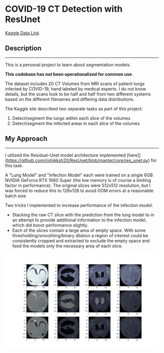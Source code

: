 # COVID-19 CT Detection with ResUnet
[Kaggle Data Link](https://www.kaggle.com/andrewmvd/covid19-ct-scans)

## Description
---
This is a personal project to learn about segmentation models. 

**This codebase has not been operationalized for common use.**

The dataset includes 20 CT Volumes from MRI scans of patient lungs infected by COVID-19, hand labeled by medical experts. I do not know details, but the scans look to be half and half from two different systems based on the different filenames and differing data distributions.

The Kaggle site described two separate tasks as part of this project:
1. Detect/segment the lungs within each slice of the volumes
2. Detect/segment the infected areas in each slice of the volumes

## My Approach
---
I utilized the Residual-Unet model architecture implemented [here]](https://github.com/rishikksh20/ResUnet/blob/master/core/res_unet.py) for this task.

A "Lung Model" and "Infection Model" each were trained on a single 6GB NVIDIA GeForce RTX 1660 Super (the low memory is of course a limiting factor in performance). The original slices were 512x512 resolution, but I was forced to reduce this to 128x128 to avoid OOM errors at a reasonable batch size.

Two tricks I implemented to increase performance of the infection model:
- Stacking the raw CT slice with the prediction from the lung model to in an attempt to provide additional information to the infection model, which did boost performance slightly.
- Each of the slices contain a large area of empty space. With some thresholding/smoothing/binary dilation a region of interest could be consistently cropped and extracted to exclude the empty space and feed the models only the necessary area of each slice.

![Training Sample With Augmentations](examples/train_sample.png)

